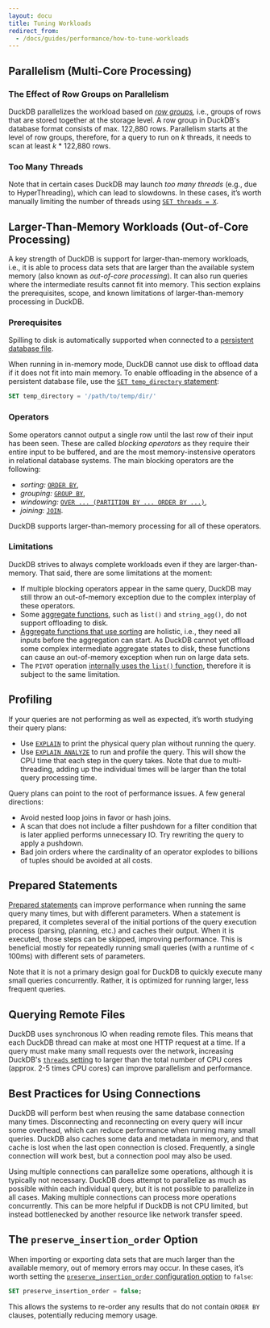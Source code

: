 ```yaml
---
layout: docu
title: Tuning Workloads
redirect_from:
  - /docs/guides/performance/how-to-tune-workloads
---
```


## Parallelism (Multi-Core Processing)

### The Effect of Row Groups on Parallelism

DuckDB parallelizes the workload based on _[row groups](/internals/storage#row-groups),_ i.e., groups of rows that are stored together at the storage level.
A row group in DuckDB's database format consists of max. 122,880 rows.
Parallelism starts at the level of row groups, therefore, for a query to run on _k_ threads, it needs to scan at least _k_ * 122,880 rows.

### Too Many Threads

Note that in certain cases DuckDB may launch _too many threads_ (e.g., due to HyperThreading), which can lead to slowdowns. In these cases, it’s worth manually limiting the number of threads using [`SET threads = X`](../../sql/pragmas#threads).

## Larger-Than-Memory Workloads (Out-of-Core Processing)

A key strength of DuckDB is support for larger-than-memory workloads, i.e., it is able to process data sets that are larger than the available system memory (also known as _out-of-core processing_).
It can also run queries where the intermediate results cannot fit into memory.
This section explains the prerequisites, scope, and known limitations of larger-than-memory processing in DuckDB.

### Prerequisites

Spilling to disk is automatically supported when connected to a [persistent database file](../../api/cli/overview#in-memory-vs-persistent-database).

When running in in-memory mode, DuckDB cannot use disk to offload data if it does not fit into main memory.
To enable offloading in the absence of a persistent database file, use the [`SET temp_directory` statement](../../sql/pragmas#temp-directory-for-spilling-data-to-disk):

```sql
SET temp_directory = '/path/to/temp/dir/'
```

### Operators

Some operators cannot output a single row until the last row of their input has been seen.
These are called _blocking operators_ as they require their entire input to be buffered,
and are the most memory-instensive operators in relational database systems.
The main blocking operators are the following:
* _sorting:_ [`ORDER BY`](../../sql/query_syntax/orderby),
* _grouping:_ [`GROUP BY`](../../sql/query_syntax/groupby),
* _windowing:_ [`OVER ... (PARTITION BY ... ORDER BY ...)`](../../sql/window_functions),
* _joining:_ [`JOIN`](../../sql/query_syntax/from#joins).

DuckDB supports larger-than-memory processing for all of these operators.

### Limitations

DuckDB strives to always complete workloads even if they are larger-than-memory.
That said, there are some limitations at the moment:

* If multiple blocking operators appear in the same query, DuckDB may still throw an out-of-memory exception due to the complex interplay of these operators.
* Some [aggregate functions](../../sql/aggregates), such as `list()` and `string_agg()`, do not support offloading to disk.
* [Aggregate functions that use sorting](../../sql/aggregates#order-by-clause-in-aggregate-functions) are holistic, i.e., they need all inputs before the aggregation can start. As DuckDB cannot yet offload some complex intermediate aggregate states to disk, these functions can cause an out-of-memory exception when run on large data sets.
* The `PIVOT` operation [internally uses the `list()` function](../../sql/statements/pivot#internals), therefore it is subject to the same limitation.

## Profiling

If your queries are not performing as well as expected, it’s worth studying their query plans:
* Use [`EXPLAIN`](../meta/explain) to print the physical query plan without running the query.
* Use [`EXPLAIN ANALYZE`](../meta/explain_analyze) to run and profile the query. This will show the CPU time that each step in the query takes. Note that due to multi-threading, adding up the individual times will be larger than the total query processing time.

Query plans can point to the root of performance issues. A few general directions:
* Avoid nested loop joins in favor or hash joins.
* A scan that does not include a filter pushdown for a filter condition that is later applied performs unnecessary IO. Try rewriting the query to apply a pushdown.
* Bad join orders where the cardinality of an operator explodes to billions of tuples should be avoided at all costs.

## Prepared Statements

[Prepared statements](../../sql/query_syntax/prepared_statements) can improve performance when running the same query many times, but with different parameters. When a statement is prepared, it completes several of the initial portions of the query execution process (parsing, planning, etc.) and caches their output. When it is executed, those steps can be skipped, improving performance. This is beneficial mostly for repeatedly running small queries (with a runtime of < 100ms) with different sets of parameters.

Note that it is not a primary design goal for DuckDB to quickly execute many small queries concurrently. Rather, it is optimized for running larger, less frequent queries.

## Querying Remote Files

DuckDB uses synchronous IO when reading remote files. This means that each DuckDB thread can make at most one HTTP request at a time. If a query must make many small requests over the network, increasing DuckDB's [`threads` setting](../../sql/pragmas#threads) to larger than the total number of CPU cores (approx. 2-5 times CPU cores) can improve parallelism and performance.

## Best Practices for Using Connections

DuckDB will perform best when reusing the same database connection many times. Disconnecting and reconnecting on every query will incur some overhead, which can reduce performance when running many small queries. DuckDB also caches some data and metadata in memory, and that cache is lost when the last open connection is closed. Frequently, a single connection will work best, but a connection pool may also be used. 

Using multiple connections can parallelize some operations, although it is typically not necessary. DuckDB does attempt to parallelize as much as possible within each individual query, but it is not possible to parallelize in all cases. Making multiple connections can process more operations concurrently. This can be more helpful if DuckDB is not CPU limited, but instead bottlenecked by another resource like network transfer speed.

## The `preserve_insertion_order` Option

When importing or exporting data sets that are much larger than the available memory, out of memory errors may occur. In these cases, it’s worth setting the [`preserve_insertion_order` configuration option](../../sql/configuration) to `false`:

```sql
SET preserve_insertion_order = false;
```

This allows the systems to re-order any results that do not contain `ORDER BY` clauses, potentially reducing memory usage.
